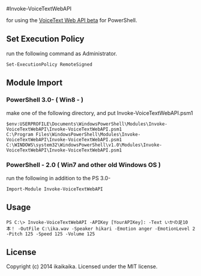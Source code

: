 #Invoke-VoiceTextWebAPI

for using the  [VoiceText Web API beta](https://cloud.voicetext.jp/)  for PowerShell.

## Set Execution Policy

run the following command as Administrator.

```
Set-ExecutionPolicy RemoteSigned
```

## Module Import
### PowerShell 3.0- ( Win8 - )

make one of the following directory, and put Invoke-VoiceTextWebAPI.psm1

```
$env:USERPROFILE\Documents\WindowsPowerShell\Modules\Invoke-VoiceTextWebAPI\Invoke-VoiceTextWebAPI.psm1
C:\Program Files\WindowsPowerShell\Modules\Invoke-VoiceTextWebAPI\Invoke-VoiceTextWebAPI.psm1
C:\WINDOWS\system32\WindowsPowerShell\v1.0\Modules\Invoke-VoiceTextWebAPI\Invoke-VoiceTextWebAPI.psm1
```

### PowerShell - 2.0 ( Win7 and other old Windows OS )

run the following in addition to the PS 3.0-

```
Import-Module Invoke-VoiceTextWebAPI
```

## Usage

```
PS C:\> Invoke-VoiceTextWebAPI -APIKey [YourAPIKey]: -Text いかの足10本！ -OutFile C:\ika.wav -Speaker hikari -Emotion anger -EmotionLevel 2 -Pitch 125 -Speed 125 -Volume 125
```
   
## License
Copyright (c) 2014 ikaikaika. Licensed under the MIT license.
